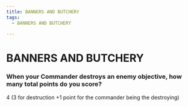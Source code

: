 ```yaml
---
title: BANNERS AND BUTCHERY
tags:
  - BANNERS AND BUTCHERY

---
```


# BANNERS AND BUTCHERY

### When your Commander destroys an enemy objective, how many total points do you score?

4 (3 for destruction +1 point for the commander being the destroying)


